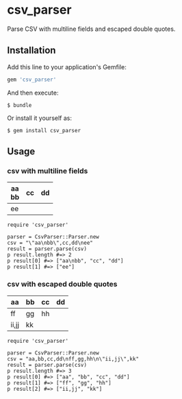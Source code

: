 # csv_parser

Parse CSV with multiline fields and escaped double quotes.

## Installation

Add this line to your application's Gemfile:

```ruby
gem 'csv_parser'
```

And then execute:

    $ bundle

Or install it yourself as:

    $ gem install csv_parser

## Usage

### csv with multiline fields
|aa<br>bb|cc|dd
|-|-|-|
|ee|&nbsp;|&nbsp;|

```
require 'csv_parser'

parser = CsvParser::Parser.new
csv = "\"aa\nbb\",cc,dd\nee"
result = parser.parse(csv)
p result.length #=> 2
p result[0] #=> ["aa\nbb", "cc", "dd"]
p result[1] #=> ["ee"]
```

### csv with escaped double quotes
|aa|bb|cc|dd
|-|-|-|-|
|ff|gg|hh|&nbsp;|
|ii,jj|kk|&nbsp;|&nbsp;|

```
require 'csv_parser'

parser = CsvParser::Parser.new
csv = "aa,bb,cc,dd\nff,gg,hh\n\"ii,jj\",kk"
result = parser.parse(csv)
p result.length #=> 3
p result[0] #=> ["aa", "bb", "cc", "dd"]
p result[1] #=> ["ff", "gg", "hh"]
p result[2] #=> ["ii,jj", "kk"]
```
